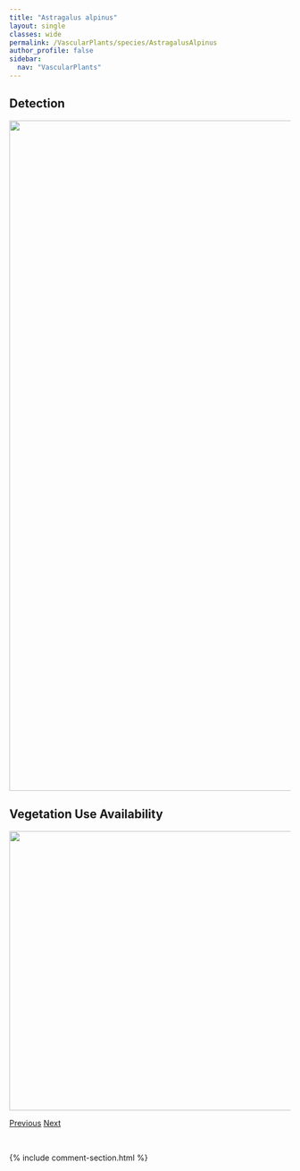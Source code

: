 ```yaml
---
title: "Astragalus alpinus"
layout: single
classes: wide
permalink: /VascularPlants/species/AstragalusAlpinus
author_profile: false
sidebar:
  nav: "VascularPlants"
---
```


<h2>Detection</h2>

<a href="https://drive.google.com/uc?export=view&id=1Qdew3pP5tyfx2xnBz5czX4snrhmOoAS1">
<img src="https://drive.google.com/uc?export=view&id=1Qdew3pP5tyfx2xnBz5czX4snrhmOoAS1" height = "1200" width = "800">
</a>


<h2>Vegetation Use Availability</h2>

<a href="https://drive.google.com/uc?export=view&id=1jnSJYd8qx1baPtrxrLjaHRA3lUchIYHp">
<img src="https://drive.google.com/uc?export=view&id=1jnSJYd8qx1baPtrxrLjaHRA3lUchIYHp" height = "500" width = "1000">
</a>


<a href="/DevelopmentWebsite/VascularPlants/species/AstragalusAgrestis" class="pagination--pager" title="Purple Milk Vetch">Previous</a> <a href="/DevelopmentWebsite/VascularPlants/species/AstragalusAmericanusCanadensis" class="pagination--pager" title="Astragalus americanus/canadensis">Next</a>

<p>&nbsp;</p>

{% include comment-section.html %}
